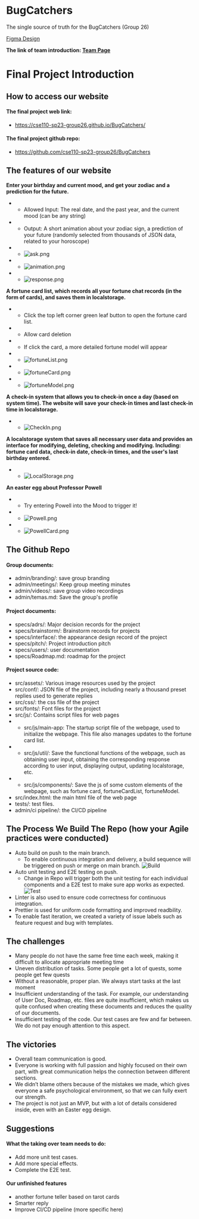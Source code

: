 # BugCatchers

The single source of truth for the BugCatchers (Group 26)

[Figma Design](https://www.figma.com/file/WOioqNs8ss0M2m7pKVkoD7/Website-Design)

**The link of team introduction: [Team Page](https://github.com/cse110-sp23-group26/BugCatchers/blob/main/admin/team.md)**

# Final Project Introduction

## How to access our website
#### The final project web link:
- https://cse110-sp23-group26.github.io/BugCatchers/

#### The final project github repo:
- https://github.com/cse110-sp23-group26/BugCatchers

## The features of our website
**Enter your birthday and current mood, and get your zodiac and a prediction for the future.**
- - Allowed Input:  The real date, and the past year, and the current mood (can be any string)
- - Output: A short animation about your zodiac sign, a prediction of your future (randomly selected from thousands of JSON data, related to your horoscope)
- - ![ask.png](https://img1.imgtp.com/2023/06/14/ZbFS1zkg.png)
- - ![animation.png](https://img1.imgtp.com/2023/06/14/yYfD1v7X.png)
- - ![response.png](https://img1.imgtp.com/2023/06/14/dNFmhmSB.png)


**A fortune card list, which records all your fortune chat records (in the form of cards), and saves them in localstorage.**
- - Click the top left corner green leaf button to open the fortune card list.
- - Allow card deletion
- - If click the card, a more detailed fortune model will appear
- - ![fortuneList.png](https://img1.imgtp.com/2023/06/14/Q3IVerH9.png)
- - ![fortuneCard.png](https://img1.imgtp.com/2023/06/14/fQvgCeBh.png)
- - ![fortuneModel.png](https://img1.imgtp.com/2023/06/14/NMcJA79C.png)


**A check-in system that allows you to check-in once a day (based on system time). The website will save your check-in times and last check-in time in localstorage.**
- - ![CheckIn.png](https://img1.imgtp.com/2023/06/14/GGTx8j0f.png)


**A localstorage system that saves all necessary user data and provides an interface for modifying, deleting, checking and modifying. Including: fortune card data, check-in date, check-in times, and the user's last birthday entered.**
- - ![LocalStorage.png](https://img1.imgtp.com/2023/06/14/N3VwmykU.png)


**An easter egg about Professor Powell**
- - Try entering Powell into the Mood to trigger it!
- - ![Powell.png](https://img1.imgtp.com/2023/06/14/fmZpCR1v.png)
- - ![PowellCard.png](https://img1.imgtp.com/2023/06/14/f4xvzX98.png)


## The Github Repo

#### Group documents:
- admin/branding/: save group branding
- admin/meetings/: Keep group meeting minutes
- admin/videos/: save group video recordings
- admin/temas.md: Save the group's profile

#### Project documents:
- specs/adrs/: Major decision records for the project
- specs/brainstorm/: Brainstorm records for projects
- specs/interface/: the appearance design record of the project
- specs/pitch/: Project introduction pitch
- specs/users/: user documentation
- specs/Roadmap.md: roadmap for the project

#### Project source code:
- src/assets/: Various image resources used by the project
- src/conf/: JSON file of the project, including nearly a thousand preset replies used to generate replies
- src/css/: the css file of the project
- src/fonts/: Font files for the project
- src/js/: Contains script files for web pages
- - src/js/main-app: The startup script file of the webpage, used to initialize the webpage. This file also manages updates to the fortune card list.
- - src/js/util/: Save the functional functions of the webpage, such as obtaining user input, obtaining the corresponding response according to user input, displaying output, updating localstorage, etc.
- - src/js/components/: Save the js of some custom elements of the webpage, such as fortune card, fortuneCardList, fortuneModel.
- src/index.html: the main html file of the web page
- tests/: test files.
- admin/ci pipeline/: the CI/CD pipeline


## The Process We Build The Repo (how your Agile practices were conducted)
- Auto build on push to the main branch.
  - To enable continuous integration and delivery, a build sequence will be triggered on push or merge on main branch.
  ![Build](build.PNG)
- Auto unit testing and E2E testing on push.
  - Change in Repo will trigger both the unit testing for each individual components and a E2E test to make sure app works as expected.
    ![Test](test.PNG)
- Linter is also used to ensure code correctness for continuous integration.
- Prettier is used for uniform code formatting and improved readbility.
- To enable fast iteration, we created a variety of issue labels such as feature request and bug with templates.


## The challenges
- Many people do not have the same free time each week, making it difficult to allocate appropriate meeting time
- Uneven distribution of tasks. Some people get a lot of quests, some people get few quests
- Without a reasonable, proper plan. We always start tasks at the last moment
- Insufficient understanding of the task. For example, our understanding of User Doc, Roadmap, etc. files are quite insufficient, which makes us quite confused when creating these documents and reduces the quality of our documents.
- Insufficient testing of the code. Our test cases are few and far between. We do not pay enough attention to this aspect.

## The victories
- Overall team communication is good.
- Everyone is working with full passion and highly focused on their own part, with great communication helps the connection between different sections.
- We didn’t blame others because of the mistakes we made, which gives everyone a safe psychological environment, so that we can fully exert our strength.
- The project is not just an MVP, but with a lot of details considered inside, even with an Easter egg design.


## Suggestions
#### What the taking over team needs to do:
- Add more unit test cases.
- Add more special effects.
- Complete the E2E test.

#### Our unfinished features
- another fortune teller based on tarot cards
- Smarter reply
- Improve CI/CD pipeline (more specific here)
